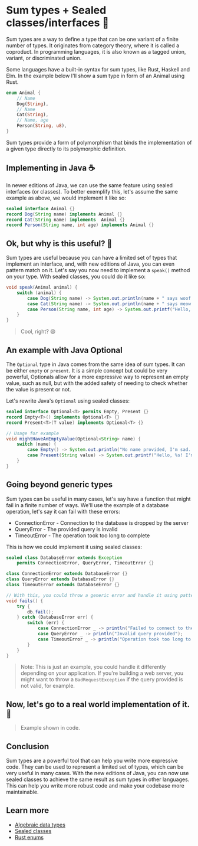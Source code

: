 # Sum types + Sealed classes/interfaces 🎉

Sum types are a way to define a type that can be one variant of a finite number of types. It originates from category theory, where it is called a coproduct. In programming languages, it is also known as a tagged union, variant, or discriminated union.

Some languages have a built-in syntax for sum types, like Rust, Haskell and Elm. In the example below I'll show a sum type in form of an Animal using Rust.

```rust
enum Animal {
    // Name
    Dog(String),
    // Name
    Cat(String),
    // Name, age
    Person(String, u8),
}
```

Sum types provide a form of polymorphism that binds the implementation of a given type directly to its polymorphic definition.

## Implementing in Java ☕️

In newer editions of Java, we can use the same feature using sealed interfaces (or classes). To better exemplify this, let's assume the same example as above, we would implement it like so:

```java
sealed interface Animal {}
record Dog(String name) implements Animal {}
record Cat(String name) implements  Animal {}
record Person(String name, int age) implements Animal {}
```

## Ok, but why is this useful? 🤔

Sum types are useful because you can have a limited set of types that implement an interface, and, with new editions of Java, you can even pattern match on it. Let's say you now need to implement a `speak()` method on your type. With sealed classes, you could do it like so:

```java
void speak(Animal animal) {
    switch (animal) {
        case Dog(String name) -> System.out.println(name + " says woof!");
        case Cat(String name) -> System.out.println(name + " says meow!");
        case Person(String name, int age) -> System.out.printf("Hello, my name is %s and I'm %d years old!%n", name, age);
    }
}
```

> Cool, right? 😄

## An example with Java Optional

The `Optional` type in Java comes from the same idea of sum types. It can be either `empty` or `present`. It is a simple concept but could be very powerful, Optionals allow for a more expressive way to represent an empty value, such as null, but with the added safety of needing to check whether the value is present or not.

Let's rewrite Java's `Optional` using sealed classes:

```java
sealed interface Optional<T> permits Empty, Present {}
record Empty<T>() implements Optional<T> {}
record Present<T>(T value) implements Optional<T> {}

// Usage for example
void mightHaveAnEmptyValue(Optional<String> name) {
    switch (name) {
        case Empty() -> System.out.println("No name provided, I'm sad. :(");
        case Present(String value) -> System.out.printf("Hello, %s! I'm very happe%n", value);
    }
}
```

## Going beyond generic types

Sum types can be useful in many cases, let's say have a function that might fail in a finite number of ways. We'll use the example of a database operation, let's say it can fail with these errors:

- ConnectionError - Connection to the database is dropped by the server
- QueryError - The provided query is invalid
- TimeoutError - The operation took too long to complete

This is how we could implement it using sealed classes:

```java
sealed class DatabaseError extends Exception
    permits ConnectionError, QueryError, TimeoutError {}

class ConnectionError extends DatabaseError {}
class QueryError extends DatabaseError {}
class TimeoutError extends DatabaseError {}

// With this, you could throw a generic error and handle it using pattern matching
void fails() {
    try {
        db.fail();    
    } catch (DatabaseError err) {
        switch (err) {
            case ConnectionError _ -> println("Failed to connect to the database");
            case QueryError _ -> println("Invalid query provided");
            case TimeoutError _ -> println("Operation took too long to complete");
        }
    }
}
```

> Note: This is just an example, you could handle it differently depending on your application. If you're building a web server, you might want to throw a `BadRequestException` if the query provided is not valid, for example.

## Now, let's go to a real world implementation of it. 🚀

> Example shown in code.

## Conclusion

Sum types are a powerful tool that can help you write more expressive code. They can be used to represent a limited set of types, which can be very useful in many cases. With the new editions of Java, you can now use sealed classes to achieve the same result as sum types in other languages. This can help you write more robust code and make your codebase more maintainable.

## Learn more

- [Algebraic data types](https://en.wikipedia.org/wiki/Algebraic_data_type)
- [Sealed classes](https://www.baeldung.com/java-sealed-classes-interfaces)
- [Rust enums](https://www.youtube.com/watch?v=s5S2Ed5T-dc)